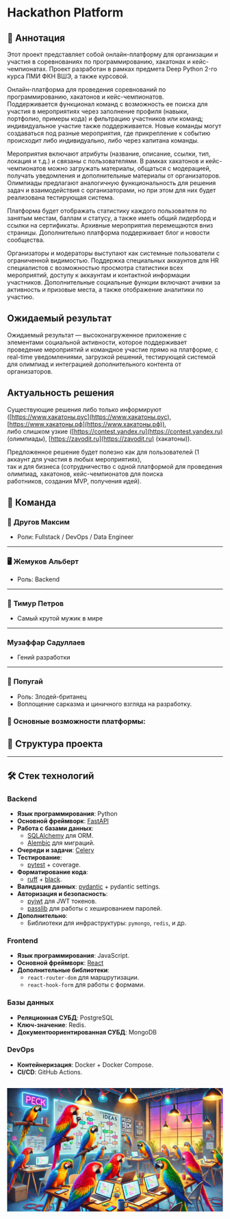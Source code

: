 # Hackathon Platform

## 📄 Аннотация

Этот проект представляет собой онлайн-платформу для организации и участия в соревнованиях по программированию, 
хакатонах и кейс-чемпионатах. Проект разработан в рамках предмета Deep Python 2-го курса ПМИ ФКН ВШЭ, а также курсовой.

Онлайн-платформа для проведения соревнований по программированию, хакатонов и кейс-чемпионатов.  
Поддерживается функционал команд c возможность ее поиска для участия в мероприятиях через заполнение профиля 
(навыки, портфолио, примеры кода) и фильтрацию участников или команд; индивидуальное участие также поддерживается. 
Новые команды могут создаваться под разные мероприятия, где прикрепление к событию происходит либо индивидуально, 
либо через капитана команды.

Мероприятия включают атрибуты (название, описание, ссылки, тип, локация и т.д.) и связаны с пользователями. 
В рамках хакатонов и кейс-чемпионатов можно загружать материалы, общаться с модерацией, получать уведомления и 
дополнительные материалы от организаторов. Олимпиады предлагают аналогичную функциональность для решения задач и 
взаимодействия с организаторами, но при этом для них будет реализована тестирующая система.

Платформа будет отображать статистику каждого пользователя по занятым местам, баллам и статусу, а также иметь общий 
лидерборд и ссылки на сертификаты. Архивные мероприятия перемещаются вниз страницы. Дополнительно платформа поддерживает 
блог и новости сообщества.

Организаторы и модераторы выступают как системные пользователи с ограниченной видимостью. Поддержка специальных 
аккаунтов для HR специалистов с возможностью просмотра статистики всех мероприятий, доступу к аккаунтам и контактной 
информации участников. Дополнительные социальные функции включают ачивки за активность и призовые места, а также 
отображение аналитики по участию.

## Ожидаемый результат

Ожидаемый результат — высоконагруженное приложение с элементами социальной активности, которое поддерживает проведение 
мероприятий и командное участие прямо на платформе, с real-time уведомлениями, загрузкой решений, тестирующей системой 
для олимпиад и интеграцией дополнительного контента от организаторов.

## Актуальность решения

Существующие решения либо только информируют ([https://www.хакатоны.рус](https://www.хакатоны.рус), [https://www.хакатоны.рф](https://www.хакатоны.рф)),  
либо слишком узкие ([https://contest.yandex.ru](https://contest.yandex.ru) (олимпиады), [https://zavodit.ru](https://zavodit.ru) (хакатоны)).  

Предложенное решение будет полезно как для пользователей (1 аккаунт для участия в любых мероприятиях),  
так и для бизнеса (сотрудничество с одной платформой для проведения олимпиад, хакатонов, кейс-чемпионатов для поиска  
работников, создания MVP, получения идей).

## 👥 Команда

### 🔧 **Другов Максим**  
- Роли: Fullstack / DevOps / Data Engineer

---

### 🖥️ **Жемуков Альберт**  
- Роль: Backend

---

### 🚀 **Тимур Петров**  
- Самый крутой мужик в мире

---

### **Музаффар Садуллаев**
- Гений разработки
---

### 🦜 **Попугай**  
- Роль: Злодей-британец  
- Воплощение сарказма и циничного взгляда на разработку.

### 🔑 Основные возможности платформы:

## 📂 Структура проекта

---

## 🛠️ Стек технологий

### Backend
- **Язык программирования**: Python
- **Основной фреймворк**: [FastAPI](https://fastapi.tiangolo.com)
- **Работа с базами данных**:
  - [SQLAlchemy](https://www.sqlalchemy.org/) для ORM.
  - [Alembic](https://alembic.sqlalchemy.org/en/latest/) для миграций.
- **Очереди и задачи**: [Celery](https://docs.celeryproject.org/en/stable/)
- **Тестирование**:
  - [pytest](https://docs.pytest.org/en/stable/) + coverage.
- **Форматирование кода**:
  - [ruff](https://github.com/charliermarsh/ruff) + [black](https://black.readthedocs.io/en/stable/).
- **Валидация данных**: [pydantic](https://pydantic-docs.helpmanual.io/) + pydantic settings.
- **Авторизация и безопасность**:
  - [pyjwt](https://pyjwt.readthedocs.io/) для JWT токенов.
  - [passlib](https://passlib.readthedocs.io/) для работы с хешированием паролей.
- **Дополнительно**:
  - Библиотеки для инфраструктуры: `pymongo`, `redis`, и др.

### Frontend
- **Язык программирования**: JavaScript.
- **Основной фреймворк**: [React](https://reactjs.org/)
- **Дополнительные библиотеки**:
  - `react-router-dom` для маршрутизации.
  - `react-hook-form` для работы с формами.

### Базы данных
- **Реляционная СУБД**: PostgreSQL
- **Ключ-значение**: Redis.
- **Документоориентированная СУБД**: MongoDB

### DevOps
- **Контейнеризация**: Docker + Docker Compose.
- **CI/CD**: GitHub Actions.

![Попугаи на хакатоне](26683997-5d17-4e5a-a651-4971ea7bccd3.webp)
---
